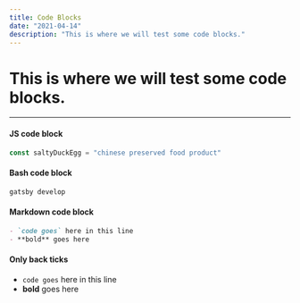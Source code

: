 ```yaml
---
title: Code Blocks
date: "2021-04-14"
description: "This is where we will test some code blocks."
---
```


# This is where we will test some code blocks.
<hr/>

#### JS code block
```js
const saltyDuckEgg = "chinese preserved food product"
```

#### Bash code block
```bash
gatsby develop
```

#### Markdown code block
```markdown
- `code goes` here in this line
- **bold** goes here
```

#### Only back ticks
- `code goes` here in this line
- **bold** goes here


